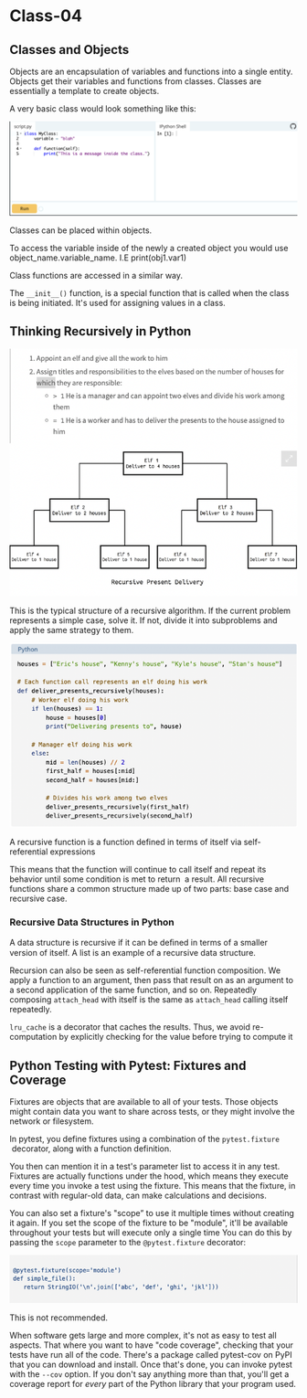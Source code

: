 # Class-04

## ****Classes and Objects****

Objects are an encapsulation of variables and functions into a single entity. Objects get their variables and functions from classes. Classes are essentially a template to create objects.

A very basic class would look something like this:

![Screen Shot 2022-04-21 at 11.57.01.png](images/11.57.01.png)

Classes can be placed within objects.

To access the variable inside of the newly a created object you would use object_name.variable_name. I.E print(obj1.var1)

Class functions are accessed in a similar way.

The `__init__()` function, is a special function that is called when the class is being initiated. It's used for assigning values in a class.

## ****Thinking Recursively in Python****

![Screen Shot 2022-04-21 at 12.35.27.png](images/12.35.27.png)

This is the typical structure of a recursive algorithm. If the current problem represents a simple case, solve it. If not, divide it into subproblems and apply the same strategy to them.

![Screen Shot 2022-04-21 at 12.37.19.png](images/12.37.19.png)

A recursive function is a function defined in terms of itself via self-referential expressions

This means that the function will continue to call itself and repeat its behavior until some condition is met to return
 a result. All recursive functions share a common structure made up of two parts: base case and recursive case.

### **Recursive Data Structures in Python**

A data structure is recursive if it can be deﬁned in terms of a smaller version of itself. A list is an example of a recursive data structure.

Recursion can also be seen as self-referential function composition. We apply a function to an argument, then pass that result on as an argument to a second application of the same function, and so on. Repeatedly composing `attach_head` with itself is the same as `attach_head` calling itself repeatedly.

`lru_cache` is a decorator that caches the results. Thus, we avoid re-computation by explicitly checking for the value before trying to compute it

## **Python Testing with Pytest: Fixtures and Coverage**

Fixtures are objects that are available to all of your tests. Those objects might contain data you want to share across tests, or they might involve the network or filesystem. 

In pytest, you define fixtures using a combination of the `pytest.fixture`
 decorator, along with a function definition.

You then can mention it in a test's parameter list to access it in any test. Fixtures are  actually  functions under the hood, which means they execute every time you invoke a test using the fixture. This means that the fixture, in contrast with regular-old data, can make calculations and decisions.

You can also set a  fixture's "scope” to use it multiple times without creating it again. If you set the scope of the fixture to be "module", it'll be available throughout your tests but will execute only a single time You can do this by passing the `scope` parameter to the `@pytest.fixture` decorator:

![Screen Shot 2022-04-21 at 13.00.14.png](images/13.00.14.png)

This is not recommended.

When software gets large and more complex, it's not as easy to test all aspects. That where you want to have "code coverage", checking that your tests have run all of the code. There's a package called pytest-cov on PyPI that you can download and install. Once that's done, you can invoke pytest with the `--cov` option. If you don't say anything more than that, you'll get a coverage report for *every* part of the Python library that your program used.

